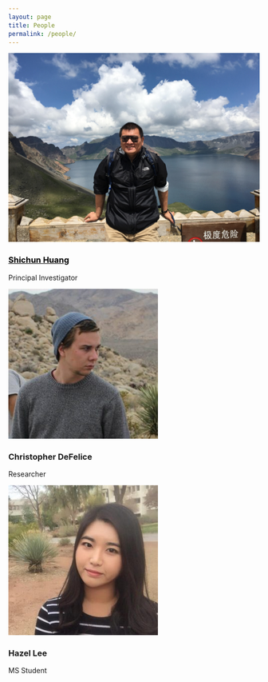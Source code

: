 ```yaml
---
layout: page
title: People
permalink: /people/
---
```


<div class="row">
  <div class="col-md-4" markdown="1">
   <a href="{{ site.baseurl }}/shichun-huang/"><img src="/assets/images/sh.jpg" class="img-fluid" alt="SH" /></a>
  </div>
  <div class="col-md-8" markdown="1">
  <h3><a href="{{ site.baseurl }}/shichun-huang/" style="color:#000;">Shichun Huang</a></h3>
  <p>Principal Investigator</p>
  </div>
  <div class="col-md-4" markdown="1">
   <img src="/assets/images/cd.jpg" class="img-fluid" alt="CD" />
  </div>
  <div class="col-md-8" markdown="1">
  <h3>Christopher DeFelice</h3>
  <p>Researcher</p>
  </div>
  <div class="col-md-4" markdown="1">
   <img src="/assets/images/HL.jpg" class="img-fluid" alt="HL" />
  </div>
  <div class="col-md-8" markdown="1">
  <h3>Hazel Lee</h3>
  <p>MS Student</p>
  </div>
  
</div>
